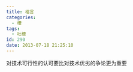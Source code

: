 ```yaml
---
title: 格言
categories:
  - 槽
tags:
  - 吐槽
id: 290
date: 2013-07-18 21:25:10
---
```


对技术可行性的认可要比对技术优劣的争论更为重要